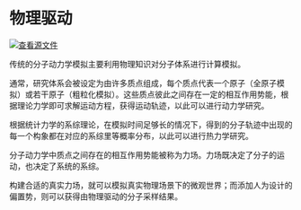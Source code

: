# 物理驱动

[![查看源文件](https://mindspore-website.obs.cn-north-4.myhuaweicloud.com/website-images/r2.0/resource/_static/logo_source.png)](https://gitee.com/mindspore/docs/blob/r2.0/docs/mindsponge/docs/source_zh_cn/intro/physics_driven.md)

传统的分子动力学模拟主要利用物理知识对分子体系进行计算模拟。

通常，研究体系会被设定为由许多质点组成，每个质点代表一个原子（全原子模拟）或若干原子（粗粒化模拟）。这些质点彼此之间存在一定的相互作用势能，根据理论力学即可求解运动方程，获得运动轨迹，以此可以进行动力学研究。

根据统计力学的系综理论，在模拟时间足够长的情况下，得到的分子轨迹中出现的每一个构象都在对应的系综里等概率分布，以此可以进行热力学研究。

分子动力学中质点之间存在的相互作用势能被称为力场。力场既决定了分子的运动，也决定了系统的系综。

构建合适的真实力场，就可以模拟真实物理场景下的微观世界；而添加人为设计的偏置势，则可以获得由物理驱动的分子采样结果。
